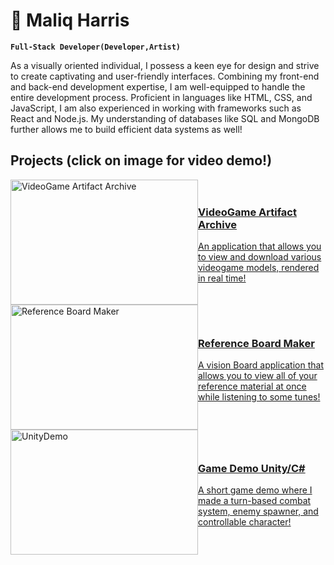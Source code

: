 #  🤖  Maliq Harris 

**`Full-Stack Developer(Developer,Artist)`**

As a visually oriented individual, I possess a keen eye for design and strive to create captivating and user-friendly interfaces. Combining my front-end and back-end development expertise, I am well-equipped to handle the entire development process. Proficient in languages like HTML, CSS, and JavaScript, I am also experienced in working with frameworks such as React and Node.js. My understanding of databases like SQL and MongoDB further allows me to build efficient data systems as well!


## Projects (click on image for video demo!)

<a href="https://youtu.be/1IZ8W4Q6Ua4">
    <div style="display: flex; flex-direction: row; align-items: center;">
        <img src="https://i.giphy.com/media/7uZL4zmyJkvnzNbS8B/giphy.webp" alt="VideoGame Artifact Archive" width="300" height="200">
        <div>
            <h3>VideoGame Artifact Archive</h3>
            <p>An application that allows you to view and download various videogame models, rendered in real time!</p>
        </div>
    </div>
</a>

<a href="YOUR_REFERENCE_BOARD_MAKER_LINK">
    <div style="display: flex; flex-direction: row; align-items: center;">
        <img src="https://i.giphy.com/media/kea1PyCHpR45XKtFj1/giphy.webp" alt="Reference Board Maker" width="300" height="200">
        <div>
            <h3>Reference Board Maker</h3>
            <p>A vision Board application that allows you to view all of your reference material at once while listening to some tunes!</p>
        </div>
    </div>
</a>

<a href="YOUR_GAME_DEMO_LINK">
    <div style="display: flex; flex-direction: row; align-items: center;">
        <img src="https://i.giphy.com/media/Hc8FQwi0tMrBxsB2hs/giphy.webp" alt="UnityDemo" width="300" height="200">
        <div>
            <h3>Game Demo Unity/C#</h3>
            <p>A short game demo where I made a turn-based combat system, enemy spawner, and controllable character!</p>
        </div>
    </div>
</a>
